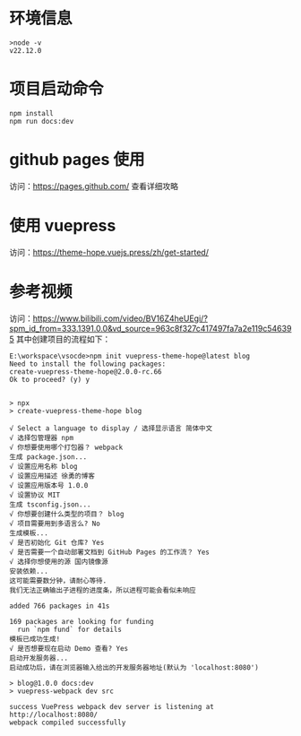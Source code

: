 # 环境信息
```shell
>node -v
v22.12.0
```
# 项目启动命令
```shell
npm install 
npm run docs:dev
```

# github pages 使用
访问：https://pages.github.com/ 查看详细攻略
# 使用 vuepress
访问：https://theme-hope.vuejs.press/zh/get-started/
# 参考视频
访问：https://www.bilibili.com/video/BV16Z4heUEgi/?spm_id_from=333.1391.0.0&vd_source=963c8f327c417497fa7a2e119c546395
其中创建项目的流程如下：
```shell
E:\workspace\vsocde>npm init vuepress-theme-hope@latest blog
Need to install the following packages:
create-vuepress-theme-hope@2.0.0-rc.66
Ok to proceed? (y) y


> npx
> create-vuepress-theme-hope blog

√ Select a language to display / 选择显示语言 简体中文
√ 选择包管理器 npm
√ 你想要使用哪个打包器？ webpack
生成 package.json...
√ 设置应用名称 blog
√ 设置应用描述 徐勇的博客
√ 设置应用版本号 1.0.0
√ 设置协议 MIT
生成 tsconfig.json...
√ 你想要创建什么类型的项目？ blog
√ 项目需要用到多语言么? No
生成模板...
√ 是否初始化 Git 仓库? Yes
√ 是否需要一个自动部署文档到 GitHub Pages 的工作流？ Yes
√ 选择你想使用的源 国内镜像源
安装依赖...
这可能需要数分钟，请耐心等待.
我们无法正确输出子进程的进度条，所以进程可能会看似未响应

added 766 packages in 41s

169 packages are looking for funding
  run `npm fund` for details
模板已成功生成!
√ 是否想要现在启动 Demo 查看? Yes
启动开发服务器...
启动成功后，请在浏览器输入给出的开发服务器地址(默认为 'localhost:8080')

> blog@1.0.0 docs:dev
> vuepress-webpack dev src

success VuePress webpack dev server is listening at http://localhost:8080/
webpack compiled successfully
```

